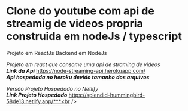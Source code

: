 # Clone do youtube com api de streamig de videos propria construida em nodeJs / typescript

Projeto em ReactJs Backend em NodeJs

*Projeto em react que consome uma api de straming de videos* <br />
***Link da Api*** https://node-streaming-api.herokuapp.com/<br />
***Api hospedada no heroku devido tamanho dos arquivos***<br />

*Versâo Projeto Hospedado no Netlify*<br />
***Link Projeto Hospedado*** https://splendid-hummingbird-58de13.netlify.app/***<br />


